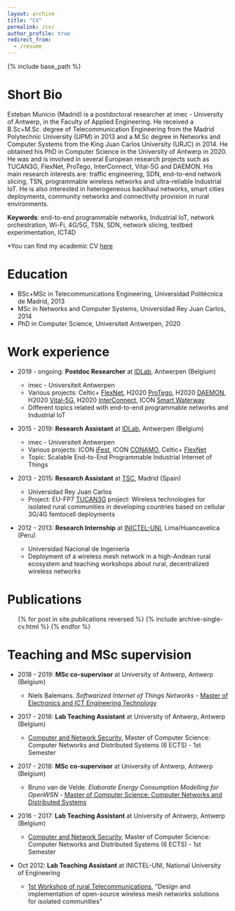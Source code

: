 ```yaml
---
layout: archive
title: "CV"
permalink: /cv/
author_profile: true
redirect_from:
  - /resume
---
```


{% include base_path %}

Short Bio
======
Esteban Municio (Madrid) is a postdoctoral researcher at imec - University of Antwerp, in the Faculty of Applied Engineering. He received a B.Sc+M.Sc. degree of Telecommunication Engineering from the Madrid Polytechnic University (UPM) in 2013 and a M.Sc degree in Networks and Computer Systems from the King Juan Carlos University (URJC) in 2014. He obtained his PhD in Computer Science in the University of Antwerp in 2020. He was and is involved in several European research projects such as TUCAN3G, FlexNet, ProTego, InterConnect, Vital-5G and DAEMON. His main research interests are: traffic engineering, SDN, end-to-end network slicing, TSN, programmable wireless networks and ultra-reliable Industrial IoT. He is also interested in heterogeneous backhaul networks, smart cities deployments, community networks and connectivity provision in rural environments.

**Keywords**: end-to-end programmable networks, Industrial IoT, network orchestration, Wi-Fi, 4G/5G, TSN, SDN, network slicing, testbed experimentation, ICT4D

*You can find my academic CV [here](https://github.com/emunicio/emunicio.github.io/blob/master/files/Esteban_Municio_resume_Aug2021.pdf)

Education
======
* BSc+MSc in Telecommunications Engineering, Universidad Politécnica de Madrid, 2013
* MSc in Networks and Computer Systems, Universidad Rey Juan Carlos, 2014
* PhD in Computer Science, Universiteit Antwerpen, 2020

Work experience
======
* 2019 - ongoing: **Postdoc Researcher** at [IDLab](https://www.uantwerpen.be/en/research-groups/idlab/), Antwerpen (Belgium)
  * imec - Universiteit Antwerpen
  * Various projects: Celtic+ [FlexNet](https://www.celticnext.eu/project-flexnet/), H2020 [ProTego](https://protego-project.eu/), H2020 [DAEMON](https://h2020daemon.eu/), H2020 [Vital-5G](https://www.vital5g.eu/), H2020 [InterConnect](https://interconnectproject.eu/), ICON [Smart Waterway](https://www.imec-int.com/en/research-portfolio/smartwaterway)
  * Different topics related with end-to-end programmable networks and Industrial IoT

* 2015 - 2019: **Research Assistant** at [IDLab](https://www.uantwerpen.be/en/research-groups/idlab/), Antwerpen (Belgium)
  * imec - Universiteit Antwerpen
  * Various projects: ICON [iFest](https://www.imec-int.com/en/what-we-offer/research-portfolio/ifest), ICON [CONAMO](https://www.imec-int.com/en/what-we-offer/research-portfolio/conamo), Celtic+ [FlexNet](https://www.celticnext.eu/project-flexnet/)
  * Topic: Scalable End-to-End Programmable Industrial Internet of Things

* 2013 - 2015: **Research Assistant** at [TSC](https://www.tsc.urjc.es/), Madrid (Spain)
  * Universidad Rey Juan Carlos
  * Project: EU-FP7 [TUCAN3G](https://ict-tucan3g.upc.edu/) project: Wireless technologies for
isolated rural communities in developing countries based on cellular 3G/4G femtocell deployments

* 2012 - 2013: **Research Internship** at [INICTEL-UNI](https://www.inictel-uni.edu.pe/), Lima/Huancavelica (Peru)
  * Universidad Nacional de Ingeniería
  * Deployment of a wireless mesh network in a high-Andean rural ecosystem and teaching workshops
about rural, decentralized wireless networks


Publications
======
  <ul>{% for post in site.publications reversed %}
    {% include archive-single-cv.html %}
  {% endfor %}</ul>

Teaching and MSc supervision
======
* 2018 - 2019: **MSc co-supervisor** at University of Antwerp, Antwerp (Belgium)
    * Niels Balemans. <i>Softwarized Internet of Things Networks</i> - [Master of Electronics and ICT Engineering Technology](https://www.uantwerpen.be/en/study/programmes/all-programmes/electronics-and-ict-technology/about-the-programme/)


* 2017 - 2018: **Lab Teaching Assistant** at University of Antwerp, Antwerp (Belgium)
    * [Computer and Network Security](https://www.uantwerpen.be/en/study/programmes/all-programmes/computer-science-computer-networks/study-programme/?id=2021-2001WETINR&lang=en), Master of Computer Science: Computer Networks and Distributed Systems (6 ECTS) - 1st Semester

* 2017 - 2018: **MSc co-supervisor** at University of Antwerp, Antwerp (Belgium)
    * Bruno van de Velde. <i>Elaborate Energy Consumption Modelling for OpenWSN</i> - [Master of Computer Science: Computer Networks and Distributed Systems](https://www.uantwerpen.be/en/study/programmes/all-programmes/computer-science-computer-networks/study-programme/?id=2021-2001WETINR&lang=en)

* 2016 - 2017: **Lab Teaching Assistant** at University of Antwerp, Antwerp (Belgium)
    * [Computer and Network Security](https://www.uantwerpen.be/en/study/programmes/all-programmes/computer-science-computer-networks/study-programme/?id=2021-2001WETINR&lang=en), Master of Computer Science: Computer Networks and Distributed Systems (6 ECTS) - 1st Semester

* Oct 2012: **Lab Teaching Assistant** at INICTEL-UNI, National University of Engineering
    * [1st Workshop of rural Telecommunications](https://core.ac.uk/download/pdf/12001778.pdf), "Design and implementation of open-source wireless mesh networks solutions for isolated communities"

